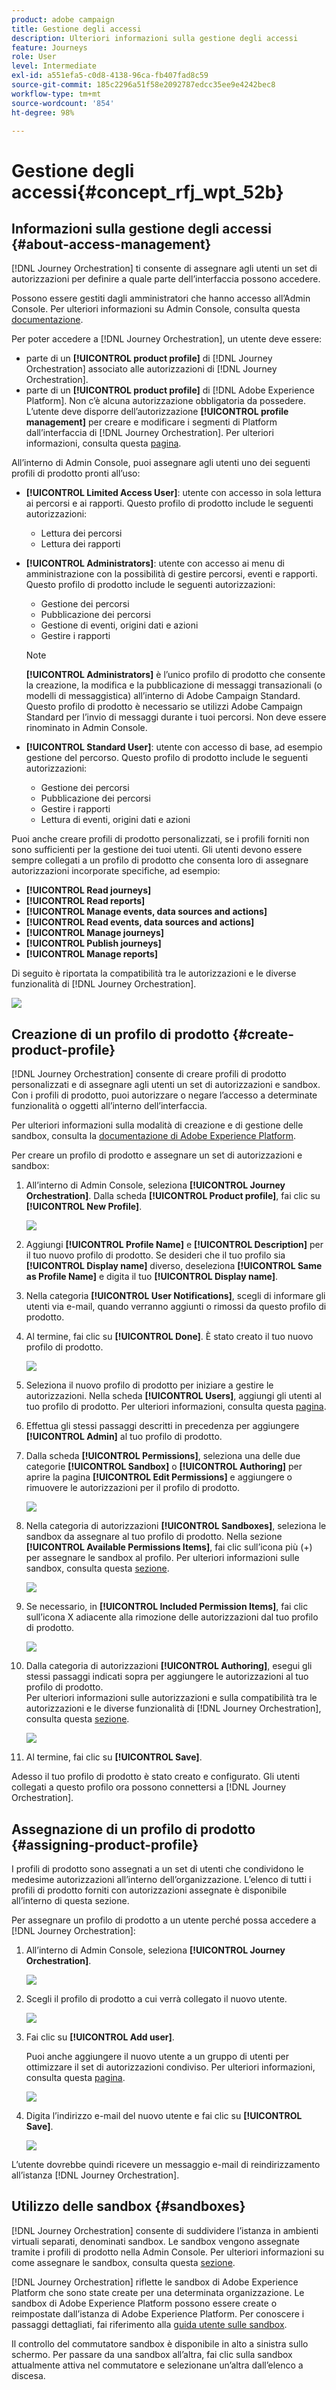 ```yaml
---
product: adobe campaign
title: Gestione degli accessi
description: Ulteriori informazioni sulla gestione degli accessi
feature: Journeys
role: User
level: Intermediate
exl-id: a551efa5-c0d8-4138-96ca-fb407fad8c59
source-git-commit: 185c2296a51f58e2092787edcc35ee9e4242bec8
workflow-type: tm+mt
source-wordcount: '854'
ht-degree: 98%

---
```


# Gestione degli accessi{#concept_rfj_wpt_52b}

## Informazioni sulla gestione degli accessi {#about-access-management}

[!DNL Journey Orchestration] ti consente di assegnare agli utenti un set di autorizzazioni per definire a quale parte dell’interfaccia possono accedere.

Possono essere gestiti dagli amministratori che hanno accesso all’Admin Console. Per ulteriori informazioni su Admin Console, consulta questa [documentazione](https://helpx.adobe.com/it/enterprise/managing/user-guide.html).

Per poter accedere a [!DNL Journey Orchestration], un utente deve essere:

* parte di un **[!UICONTROL product profile]** di [!DNL Journey Orchestration] associato alle autorizzazioni di [!DNL Journey Orchestration].
* parte di un **[!UICONTROL product profile]** di [!DNL Adobe Experience Platform]. Non c’è alcuna autorizzazione obbligatoria da possedere. L’utente deve disporre dell’autorizzazione **[!UICONTROL profile management]** per creare e modificare i segmenti di Platform dall’interfaccia di [!DNL Journey Orchestration]. Per ulteriori informazioni, consulta questa [pagina](https://experienceleague.adobe.com/docs/experience-platform/access-control/home.html#adobe-admin-console).

All’interno di Admin Console, puoi assegnare agli utenti uno dei seguenti profili di prodotto pronti all’uso:

* **[!UICONTROL Limited Access User]**: utente con accesso in sola lettura ai percorsi e ai rapporti. Questo profilo di prodotto include le seguenti autorizzazioni:
   * Lettura dei percorsi
   * Lettura dei rapporti

* **[!UICONTROL Administrators]**: utente con accesso ai menu di amministrazione con la possibilità di gestire percorsi, eventi e rapporti. Questo profilo di prodotto include le seguenti autorizzazioni:
   * Gestione dei percorsi
   * Pubblicazione dei percorsi
   * Gestione di eventi, origini dati e azioni
   * Gestire i rapporti

   >[!NOTE]
   >
   >**[!UICONTROL Administrators]** è l’unico profilo di prodotto che consente la creazione, la modifica e la pubblicazione di messaggi transazionali (o modelli di messaggistica) all’interno di Adobe Campaign Standard. Questo profilo di prodotto è necessario se utilizzi Adobe Campaign Standard per l’invio di messaggi durante i tuoi percorsi. Non deve essere rinominato in Admin Console.

* **[!UICONTROL Standard User]**: utente con accesso di base, ad esempio gestione del percorso. Questo profilo di prodotto include le seguenti autorizzazioni:
   * Gestione dei percorsi
   * Pubblicazione dei percorsi
   * Gestire i rapporti
   * Lettura di eventi, origini dati e azioni

Puoi anche creare profili di prodotto personalizzati, se i profili forniti non sono sufficienti per la gestione dei tuoi utenti.
Gli utenti devono essere sempre collegati a un profilo di prodotto che consenta loro di assegnare autorizzazioni incorporate specifiche, ad esempio:

* **[!UICONTROL Read journeys]**
* **[!UICONTROL Read reports]**
* **[!UICONTROL Manage events, data sources and actions]**
* **[!UICONTROL Read events, data sources and actions]**
* **[!UICONTROL Manage journeys]**
* **[!UICONTROL Publish journeys]**
* **[!UICONTROL Manage reports]**

Di seguito è riportata la compatibilità tra le autorizzazioni e le diverse funzionalità di [!DNL Journey Orchestration].

![](../assets/do-not-localize/journey_permission.png)

## Creazione di un profilo di prodotto {#create-product-profile}

[!DNL Journey Orchestration] consente di creare profili di prodotto personalizzati e di assegnare agli utenti un set di autorizzazioni e sandbox. Con i profili di prodotto, puoi autorizzare o negare l’accesso a determinate funzionalità o oggetti all’interno dell’interfaccia.

Per ulteriori informazioni sulla modalità di creazione e di gestione delle sandbox, consulta la [documentazione di Adobe Experience Platform](https://experienceleague.adobe.com/docs/experience-platform/sandbox/ui/user-guide.html?lang=it).

Per creare un profilo di prodotto e assegnare un set di autorizzazioni e sandbox:

1. All’interno di Admin Console, seleziona **[!UICONTROL Journey Orchestration]**. Dalla scheda **[!UICONTROL Product profile]**, fai clic su **[!UICONTROL New Profile]**.

   ![](../assets/do-not-localize/user_management_5.png)

1. Aggiungi **[!UICONTROL Profile Name]** e **[!UICONTROL Description]** per il tuo nuovo profilo di prodotto. Se desideri che il tuo profilo sia **[!UICONTROL Display name]** diverso, deseleziona **[!UICONTROL Same as Profile Name]** e digita il tuo **[!UICONTROL Display name]**.

1. Nella categoria **[!UICONTROL User Notifications]**, scegli di informare gli utenti via e-mail, quando verranno aggiunti o rimossi da questo profilo di prodotto.

1. Al termine, fai clic su **[!UICONTROL Done]**. È stato creato il tuo nuovo profilo di prodotto.

   ![](../assets/do-not-localize/user_management_1.png)

1. Seleziona il nuovo profilo di prodotto per iniziare a gestire le autorizzazioni. Nella scheda **[!UICONTROL Users]**, aggiungi gli utenti al tuo profilo di prodotto. Per ulteriori informazioni, consulta questa [pagina](../about/access-management.md#assigning-product-profile).

1. Effettua gli stessi passaggi descritti in precedenza per aggiungere **[!UICONTROL Admin]** al tuo profilo di prodotto.

1. Dalla scheda **[!UICONTROL Permissions]**, seleziona una delle due categorie **[!UICONTROL Sandbox]** o **[!UICONTROL Authoring]** per aprire la pagina **[!UICONTROL Edit Permissions]** e aggiungere o rimuovere le autorizzazioni per il profilo di prodotto.

   ![](../assets/do-not-localize/user_management_7.png)

1. Nella categoria di autorizzazioni **[!UICONTROL Sandboxes]**, seleziona le sandbox da assegnare al tuo profilo di prodotto. Nella sezione **[!UICONTROL Available Permissions Items]**, fai clic sull’icona più (+) per assegnare le sandbox al profilo. Per ulteriori informazioni sulle sandbox, consulta questa [sezione](../about/access-management.md#sandboxes).

   ![](../assets/do-not-localize/user_management_8.png)

1. Se necessario, in **[!UICONTROL Included Permission Items]**, fai clic sull’icona X adiacente alla rimozione delle autorizzazioni dal tuo profilo di prodotto.

   ![](../assets/do-not-localize/user_management_9.png)

1. Dalla categoria di autorizzazioni **[!UICONTROL Authoring]**, esegui gli stessi passaggi indicati sopra per aggiungere le autorizzazioni al tuo profilo di prodotto.
   <br>Per ulteriori informazioni sulle autorizzazioni e sulla compatibilità tra le autorizzazioni e le diverse funzionalità di [!DNL Journey Orchestration], consulta questa [sezione](../about/access-management.md#about-access-management).

   ![](../assets/do-not-localize/user_management_10.png)

1. Al termine, fai clic su **[!UICONTROL Save]**.

Adesso il tuo profilo di prodotto è stato creato e configurato. Gli utenti collegati a questo profilo ora possono connettersi a [!DNL Journey Orchestration].

## Assegnazione di un profilo di prodotto {#assigning-product-profile}

I profili di prodotto sono assegnati a un set di utenti che condividono le medesime autorizzazioni all’interno dell’organizzazione.
L’elenco di tutti i profili di prodotto forniti con autorizzazioni assegnate è disponibile all’interno di questa sezione.

Per assegnare un profilo di prodotto a un utente perché possa accedere a [!DNL Journey Orchestration]:

1. All’interno di Admin Console, seleziona **[!UICONTROL Journey Orchestration]**.

   ![](../assets/do-not-localize/user_management.png)

1. Scegli il profilo di prodotto a cui verrà collegato il nuovo utente.

   ![](../assets/do-not-localize/user_management_2.png)

1. Fai clic su **[!UICONTROL Add user]**.

   Puoi anche aggiungere il nuovo utente a un gruppo di utenti per ottimizzare il set di autorizzazioni condiviso. Per ulteriori informazioni, consulta questa [pagina](https://helpx.adobe.com/it/enterprise/using/user-groups.html).

   ![](../assets/do-not-localize/user_management_3.png)

1. Digita l’indirizzo e-mail del nuovo utente e fai clic su **[!UICONTROL Save]**.

   ![](../assets/do-not-localize/user_management_4.png)

L’utente dovrebbe quindi ricevere un messaggio e-mail di reindirizzamento all’istanza [!DNL Journey Orchestration].

## Utilizzo delle sandbox {#sandboxes}

[!DNL Journey Orchestration] consente di suddividere l’istanza in ambienti virtuali separati, denominati sandbox.
Le sandbox vengono assegnate tramite i profili di prodotto nella Admin Console. Per ulteriori informazioni su come assegnare le sandbox, consulta questa [sezione](../about/access-management.md#create-product-profile).

[!DNL Journey Orchestration] riflette le sandbox di Adobe Experience Platform che sono state create per una determinata organizzazione.
Le sandbox di Adobe Experience Platform possono essere create o reimpostate dall’istanza di Adobe Experience Platform. Per conoscere i passaggi dettagliati, fai riferimento alla [guida utente sulle sandbox](https://experienceleague.adobe.com/docs/experience-platform/sandbox/ui/user-guide.html?lang=it).

Il controllo del commutatore sandbox è disponibile in alto a sinistra sullo schermo. Per passare da una sandbox all’altra, fai clic sulla sandbox attualmente attiva nel commutatore e selezionane un’altra dall’elenco a discesa.
